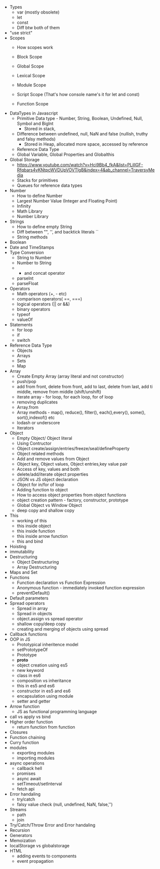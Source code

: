 - Types
    - var (mostly obsolete)
	- let
	- const
	- Diff btw both of them
- "use strict"
- Scopes
	- How scopes work
	- Block Scope
	- Global Scope
	- Lexical Scope
    
    - Module Scope
    - Script Scope (That's how console name's it for let and const)
    - Function Scope
- DataTypes in Javascript
	- Primitive Data type - Number, String, Boolean, Undefined, Null, Symbol and BigInt
        - Stored in stack, 
	- Difference between undefined, null, NaN and false (nullish, truthy and falsy methods)
        - Stored in Heap, allocated more space, accessed by reference
	- Reference Data Type
	- Global Variable, Global Properties and Globalthis
- Global Storage
    -   https://www.youtube.com/watch?v=Hci9Bb4_fkA&list=PLillGF-Rfqbars4vKNtpcWVDUpVOVTlgB&index=4&ab_channel=TraversyMedia
    -   Stacks for primitives
    -   Queues for reference data types
- Number
	- How to define Number
	- Largest Number Value (Integer and Floating Point)
	- Infinity
	- Math Library
	- Number Library
- Strings
	- How to define empty String
	- Diff between "", '', and backtick literals ``
	- String methods
- Boolean
- Date and TimeStamps
- Type Conversion
	- String to Number
	- Number to String
	- + and concat operator
	- parseInt
	- parseFloat
- Operators
	- Math operators (+, - etc)
	- comparison operators( ==, ===)
	- logical operators (|| or &&)
	- binary operators
	- typeof
	- valueOf
- Statements
	- for loop
	- if
	- switch
- Reference Data Type
	- Objects
	- Arrays
	- Sets
	- Map
- Array
	- Create Empty Array (array literal and not constructor)
	- push/pop
	- add from front, delete from front, add to last, delete from last, add ti middle, remove from middle (shift/unshift)
	- iterate array - for loop, for each loop, for of loop
	- removing duplicates
	- Array.from
	- Array methods - map(), reduce(), filter(), each(),every(), some(), sort(),indexof() etc
	- lodash or underscore
	- Iterators
- Object
	- Empty Object/ Object literal
	- Using Contructor
	- Object create/assign/entries/freeze/seal/defineProperty
	- Object related methods
	- Add and remove values from Object
	- Object key, Object values, Object entries,key value pair
	- Access of key, values and both
	- delete/add/iterate object properties
	- JSON vs JS object declaration
	- Object for in/for of  loop
	- Adding function to object
	- How to access object properties from object functions
	- object creation pattern - factory, constructor, prototype
	- Global Object vs Window Object
	- deep copy and shallow copy
- This
	- working of this
	- this inside object
	- this inside function
	- this inside arrow function
	- this and bind
- Hoisting
- immutability
- Destructuring
	- Object Destructuring
	- Array Destructuring
- Maps and Set
- Functions
	- Function declaration vs Function Expression
	- Anonymous function - immediately invoked function expression
	- preventDefault()
- Default parameters
- Spread operators
	- Spread in array
	- Spread in objects
	- object.assign vs spread operator
	- shallow copy/deep copy
	- creating and merging of objects using spread
- Callback functions
- OOP in JS
	- Prototypical inheritence model
	- setPrototypeOf
	- Prototype
	- __proto__
	- object creation using es5
	- new keyword
	- class in es6
	- composition vs inheritance
	- this in es5 and es6
	- constructor in es5 and es6
	- encapsulation using module
	- setter and getter
- Arrow function
	- JS as functional programming language
- call vs apply vs bind
- Higher order function
	- return function from function
- Closures
- Function chaining
- Curry function
- modules
	- exporting modules
	- importing modules
- async operations
	- callback hell
	- promises
	- async await
	- setTimeout/setInterval
	- fetch api
- Error handaling
	- try/catch
	- falsy value check (null, undefined, NaN, false,'')
- Streams
	- path
	- join
- Try/Catch/Throw Error and Error handaling
- Recursion
- Generators
- Memoization
- localStorage vs globalstorage
- HTML
	- adding events to components
	- event propagation